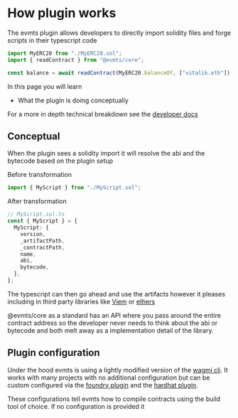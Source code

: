 # How plugin works

The evmts plugin allows developers to directly import solidity files and forge scripts in their typescript code

```typescript
import MyERC20 from "./MyERC20.sol";
import { readContract } from "@evmts/core";

const balance = await readContract(MyERC20.balanceOf, ["vitalik.eth"]);
```

In this page you will learn

- What the plugin is doing conceptually

For a more in depth technical breakdown see the [developer docs](./developer.md)

## Conceptual

When the plugin sees a solidity import it will resolve the abi and the bytecode based on the plugin setup

Before transformation

```typescript
import { MyScript } from "./MyScript.sol";
```

After transformation

```typescript
// MyScript.sol.ts
const { MyScript } = {
  MyScript: {
    version,
    _artifactPath,
    _contractPath,
    name,
    abi,
    bytecode,
  },
};
```

The typescript can then go ahead and use the artifacts however it pleases including in third party libraries like [Viem](https://todoviem) or [ethers](https://todoethers)

@evmts/core as a standard has an API where you pass around the entire contract address so the developer never needs to think about the abi or bytecode and both melt away as a implementation detail of the library.

## Plugin configuration

Under the hood evmts is using a lightly modified version of the [wagmi cli](https://wagmi.sh/cli/getting-started). It works with many projects with no additional configuration but can be custom configured via the [foundry plugin](https://wagmi.sh/cli/plugins/foundry) and the [hardhat plugin](https://wagmi.sh/cli/plugins/hardhat).

These configurations tell evmts how to compile contracts using the build tool of choice. If no configuration is provided it
